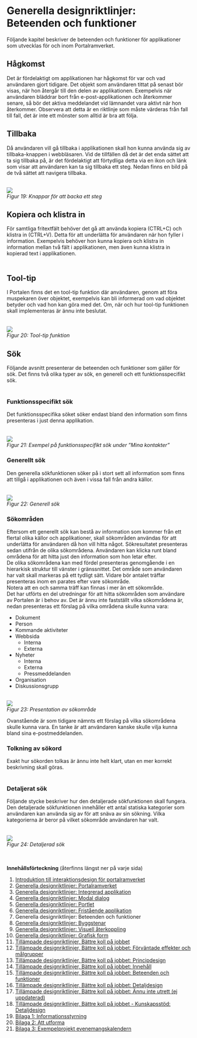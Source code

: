 # Generella designriktlinjer: Beteenden och funktioner #

Följande kapitel beskriver de beteenden och funktioner för applikationer som utvecklas för och inom Portalramverket.

## Hågkomst ##
Det är fördelaktigt om applikationen har hågkomst för var och vad användaren gjort tidigare. Det objekt som användaren tittat på senast bör visas, när hon återgår till den delen av applikationen. Exempelvis när användaren bläddrar bort från e-post-applikationen och återkommer senare, så bör det aktiva meddelandet vid lämnandet vara aktivt när hon återkommer. Observera att detta är en riktlinje som måste värderas från fall till fall, det är inte ett mönster som alltid är bra att följa.

## Tillbaka ##
Då användaren vill gå tillbaka i applikationen skall hon kunna använda sig av tillbaka-knappen i webbläsaren.
Vid de tillfällen då det är det enda sättet att ta sig tillbaka på, är det fördelaktigt att förtydliga detta via en ikon och länk som visar att användaren kan ta sig tillbaka ett steg. Nedan finns en bild på de två sättet att navigera tillbaka.

<br><img src='http://lh5.ggpht.com/_mHREyZKezxI/Sp-fWsrjv6I/AAAAAAAAAa0/YWY2SeBZkOc/s800/Picture%2087.jpg' />
<br><i>Figur 19: Knappar för att backa ett steg</i>

<h2>Kopiera och klistra in</h2>
För samtliga fritextfält behöver det gå att använda kopiera (CTRL+C) och klistra in (CTRL+V). Detta för att underlätta för användaren när hon fyller i information. Exempelvis behöver hon kunna kopiera och klistra in information mellan två fält i applikationen, men även kunna klistra in kopierad text i applikationen.<br>
<br>
<h2>Tool-tip</h2>
I Portalen finns det en tool-tip funktion där användaren, genom att föra muspekaren över objektet, exempelvis kan bli informerad om vad objektet betyder och vad hon kan göra med det. Om, när och hur tool-tip funktionen skall implementeras är ännu inte beslutat.<br>
<br>
<br><img src='http://lh4.ggpht.com/_mHREyZKezxI/Sp-fWhHWQ-I/AAAAAAAAAa4/IF89HIWQkcc/Picture%2088.jpg' />
<br><i>Figur 20: Tool-tip funktion</i>

<h2>Sök</h2>
Följande avsnitt presenterar de beteenden och funktioner som gäller för sök. Det finns två olika typer av sök, en generell och ett funktionsspecifikt sök.<br>
<br>
<h3>Funktionsspecifikt sök</h3>
Det funktionsspecifika söket söker endast bland den information som finns presenteras i just denna applikation.<br>
<br>
<br><img src='http://lh5.ggpht.com/_mHREyZKezxI/Sp-fW-Jqx8I/AAAAAAAAAa8/0LSwMWN03Kc/s800/Picture%2089.jpg' />
<br><i>Figur 21: Exempel på funktionsspecifikt sök under ”Mina kontakter”</i>

<h3>Generellt sök</h3>
Den generella sökfunktionen söker på i stort sett all information som finns att tillgå i applikationen och även i vissa fall från andra källor.<br>
<br>
<br><img src='http://lh3.ggpht.com/_mHREyZKezxI/Sp-fXcBqQfI/AAAAAAAAAbA/nv7YOsiv758/s800/Picture%2090.jpg' />
<br><i>Figur 22: Generell sök</i>

<h3>Sökområden</h3>
Eftersom ett generellt sök kan bestå av information som kommer från ett flertal olika källor och applikationer, skall sökområden användas för att underlätta för användaren då hon vill hitta något. Sökresultatet presenteras sedan utifrån de olika sökområdena. Användaren kan klicka runt bland områdena för att hitta just den information som hon letar efter.<br>
De olika sökområdena kan med fördel presenteras genomgående i en hierarkisk struktur till vänster i gränssnittet. Det område som användaren har valt skall markeras på ett tydligt sätt. Vidare bör antalet träffar presenteras inom en parates efter vare sökområde.<br>
Notera att en och samma träff kan finnas i mer än ett sökområde.<br>
Det har utförts en del utredningar för att hitta sökområden som användare av Portalen är i behov av. Det är ännu inte fastställt vilka sökområdena är, nedan presenteras ett förslag på vilka områdena skulle kunna vara:<br>
<ul><li>Dokument<br>
</li><li>Person<br>
</li><li>Kommande aktiviteter<br>
</li><li>Webbsida<br>
<ul><li>Interna<br>
</li><li>Externa<br>
</li></ul></li><li>Nyheter<br>
<ul><li>Interna<br>
</li><li>Externa<br>
</li><li>Pressmeddelanden<br>
</li></ul></li><li>Organisation<br>
</li><li>Diskussionsgrupp</li></ul>

<br><img src='http://lh3.ggpht.com/_mHREyZKezxI/Sp-fXRiazfI/AAAAAAAAAbE/W2j63CCAWMo/Picture%2091.jpg' />
<br><i>Figur 23: Presentation av sökområde</i>

Ovanstående är som tidigare nämnts ett förslag på vilka sökområdena skulle kunna vara. En tanke är att användaren kanske skulle vilja kunna bland sina e-postmeddelanden.<br>
<h3>Tolkning av sökord</h3>
Exakt hur sökorden tolkas är ännu inte helt klart, utan en mer korrekt beskrivning skall göras.<br>
<br>
<h3>Detaljerat sök</h3>
Följande stycke beskriver hur den detaljerade sökfunktionen skall fungera. Den detaljerade sökfunktionen innehåller ett antal statiska kategorier som användaren kan använda sig av för att snäva av sin sökning.  Vilka kategorierna är beror på vilket sökområde användaren har valt.<br>
<br>
<br><img src='http://lh3.ggpht.com/_mHREyZKezxI/Sp-fX6bgU-I/AAAAAAAAAbI/jjjnhZdPnos/s800/Picture%2092.jpg' />
<br><i>Figur 24: Detaljerad sök</i>


<br><br>
<b>Innehållsförteckning</b> (återfinns längst ner på varje sida)<br>
<ol><li><a href='http://code.google.com/p/oppna-program-portalramverk/wiki/DesignriktlinjerAnvandargranssnitt'>Introduktion till interaktionsdesign för portalramverket</a>
</li><li><a href='http://code.google.com/p/oppna-program-portalramverk/wiki/GenerellaDesignriktlinjerPortalramverket?ts=1251969346&updated=GenerellaDesignriktlinjerPortalramverket'>Generella designriktlinjer: Portalramverket</a>
</li><li><a href='http://code.google.com/p/oppna-program-portalramverk/wiki/GenerellaDesignriktlinjerIntegreradApplikation?ts=1251969401&updated=GenerellaDesignriktlinjerIntegreradApplikation'>Generella designriktlinjer: Integrerad applikation</a>
</li><li><a href='http://code.google.com/p/oppna-program-portalramverk/wiki/GenerellaDesignriktlinjerModalDialog?ts=1251969439&updated=GenerellaDesignriktlinjerModalDialog'>Generella designriktlinjer: Modal dialog</a>
</li><li><a href='http://code.google.com/p/oppna-program-portalramverk/wiki/GenerellaDesignriktlinjerPortlet?ts=1251969476&updated=GenerellaDesignriktlinjerPortlet'>Generella designriktlinjer: Portlet</a>
</li><li><a href='http://code.google.com/p/oppna-program-portalramverk/wiki/GenerellaDesignriktlinjerFristandeApplikation?ts=1251969550&updated=GenerellaDesignriktlinjerFristandeApplikation'>Generella designriktlinjer: Fristående applikation</a>
</li><li>Generella designriktlinjer: Beteenden och funktioner<br>
</li><li><a href='http://code.google.com/p/oppna-program-portalramverk/wiki/GenerellaDesignriktlinjerByggstenar?ts=1251969727&updated=GenerellaDesignriktlinjerByggstenar'>Generella designriktlinjer: Byggstenar</a>
</li><li><a href='http://code.google.com/p/oppna-program-portalramverk/wiki/GenerellaDesignriktlinjerVisuellAterkoppling?ts=1251969771&updated=GenerellaDesignriktlinjerVisuellAterkoppling'>Generella designriktlinjer: Visuell återkoppling</a>
</li><li><a href='http://code.google.com/p/oppna-program-portalramverk/wiki/GenerellaDesignriktlinjerGrafiskForm?ts=1251969808&updated=GenerellaDesignriktlinjerGrafiskForm'>Generella designriktlinjer: Grafisk form</a>
</li><li><a href='http://code.google.com/p/oppna-program-portalramverk/wiki/TillampadeDesignriktlinjerBattreKollPaJobbet?ts=1251969900&updated=TillampadeDesignriktlinjerBattreKollPaJobbet'>Tillämpade designriktlinjer, Bättre koll på jobbet</a>
</li><li><a href='http://code.google.com/p/oppna-program-portalramverk/wiki/InteraktionsdesignForvantadeEffekter'>Tillämpade designriktlinjer, Bättre koll på jobbet: Förväntade effekter och målgrupper</a>
</li><li><a href='http://code.google.com/p/oppna-program-portalramverk/wiki/InteraktionsdesignPrincipdesign'>Tillämpade designriktlinjer, Bättre koll på jobbet: Principdesign</a>
</li><li><a href='http://code.google.com/p/oppna-program-portalramverk/wiki/InteraktionsdesignInnehall'>Tillämpade designriktlinjer, Bättre koll på jobbet: Innehåll</a>
</li><li><a href='http://code.google.com/p/oppna-program-portalramverk/wiki/InteraktionsdesignBeteendeFunktioner'>Tillämpade designriktlinjer, Bättre koll på jobbet: Beteenden och funktioner</a>
</li><li><a href='http://code.google.com/p/oppna-program-portalramverk/wiki/InteraktionsdesignDetaljdesign'>Tillämpade designriktlinjer, Bättre koll på jobbet: Detaljdesign</a>
</li><li><a href='http://code.google.com/p/oppna-program-portalramverk/wiki/AnnuInteUtrett?ts=1251892328&updated=AnnuInteUtrett'>Tillämpade designriktlinjer, Bättre koll på jobbet: Ännu inte utrett (ej uppdaterad)</a>
</li><li><a href='http://code.google.com/p/oppna-program-portalramverk/wiki/Kunskapsstod'>Tillämpade designriktlinjer, Bättre koll på jobbet - Kunskapsstöd: Detaljdesign</a>
</li><li><a href='http://code.google.com/p/oppna-program-portalramverk/wiki/GenerellaDesignriktlinjerBilaga1Informationsstyrning'>Bilaga 1: Informationsstyrning</a>
</li><li><a href='http://code.google.com/p/oppna-program-portalramverk/wiki/GenerellaDesignriktlinjerBilaga2AttUtforma'>Bilaga 2: Att utforma</a>
</li><li><a href='http://code.google.com/p/oppna-program-portalramverk/wiki/GenerellaDesignriktlinjerBilaga3ExempelProjektEvenemangskalendern'>Bilaga 3: Exempelprojekt evenemangskalendern</a>